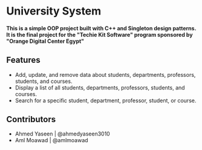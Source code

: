 # University System
#### This is a simple OOP project built with C++ and Singleton design patterns. It is the final project for the "Techie Kit Software" program sponsored by "Orange Digital Center Egypt"

## Features
  - Add, update, and remove data about students, departments, professors, students, and courses.
  - Display a list of all students, departments, professors, students, and courses.
  - Search for a specific student, department, professor, student, or course.
  
## Contributors
  - Ahmed Yaseen | @ahmedyaseen3010
  - Aml Moawad | @amlmoawad
